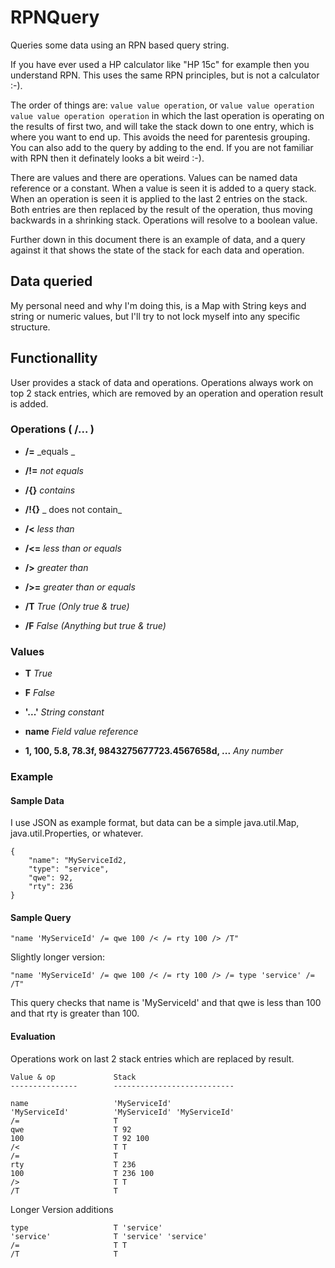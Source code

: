# RPNQuery

Queries some data using an RPN based query string.

If you have ever used a HP calculator like "HP 15c" for example then you understand RPN. This uses the same RPN 
principles, but is not a calculator :-).

The order of things are: `value value operation`, or `value value operation value value operation operation` in which the last operation is operating on the results of first two, and will take the stack down to one entry, which is where you want to end up. This avoids the need for parentesis grouping. You can also add to the query by adding to the end. If you are not familiar with RPN then it definately looks a bit weird :-). 

There are values and there are operations. Values can be named data reference or a constant. When a value is seen it is added to a query stack. When an operation is seen it is applied to the last 2 entries on the stack. Both entries are then replaced by the result of the operation, thus moving backwards in a shrinking stack. Operations will resolve to a boolean value.

Further down in this document there is an example of data, and a query against it that shows the state of the stack for each data and operation.

## Data queried

My personal need and why I'm doing this, is a Map with String keys and string or numeric values, but I'll try to not lock myself into any specific structure.

## Functionallity

User provides a stack of data and operations. Operations always work on top 2 stack entries, which are removed by an operation and operation result is added.

### Operations ( /... )

- **/=** _equals _

-  **/!=** _not equals_

- **/{}** _contains_

- **/!{}** _ does not contain_ 

- **/<** _less than_ 

- **/<=** _less than or equals_
 
- **/>** _greater  than_ 

- **/>=** _greater than or equals_
 
- **/T** _True  (Only true & true)_

- **/F** _False  (Anything but true & true)_

### Values

- **T** _True_

- **F** _False_

- **'...'** _String constant_

- **name** _Field value reference_

- **1, 100, 5.8, 78.3f, 9843275677723.4567658d, ...** _Any number_ 

<!-- @PageBreak -->

### Example

#### Sample Data

I use JSON as example format, but data can be a simple java.util.Map, java.util.Properties, or whatever.

    {
        "name": "MyServiceId2,
        "type": "service",
        "qwe": 92,
        "rty": 236
    }

#### Sample Query

    "name 'MyServiceId' /= qwe 100 /< /= rty 100 /> /T"
    
    
Slightly longer version:
    
    "name 'MyServiceId' /= qwe 100 /< /= rty 100 /> /= type 'service' /= /T"
    
This query checks that name is 'MyServiceId' and that qwe is less than 100 and that rty is greater than 100.

#### Evaluation

Operations work on last 2 stack entries which are replaced by result.

    Value & op             Stack
    ---------------        ---------------------------
    
    name                   'MyServiceId'
    'MyServiceId'          'MyServiceId' 'MyServiceId'
    /=                     T
    qwe                    T 92
    100                    T 92 100
    /<                     T T
    /=                     T
    rty                    T 236
    100                    T 236 100
    />                     T T
    /T                     T

Longer Version additions

    type                   T 'service'
    'service'              T 'service' 'service'
    /=                     T T
    /T                     T
    
